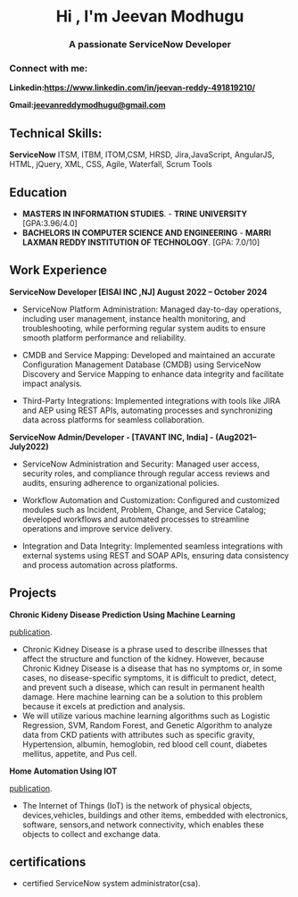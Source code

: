 <h1 align="center">Hi , I'm Jeevan Modhugu</h1>
<h3 align="center">A passionate ServiceNow Developer</h3>

<h3 align="left">Connect with me:</h3>

**Linkedin:https://www.linkedin.com/in/jeevan-reddy-491819210/**


**Gmail:jeevanreddymodhugu@gmail.com**




## Technical Skills: 
**ServiceNow** ITSM, ITBM, ITOM,CSM, HRSD, Jira,JavaScript, AngularJS, HTML, jQuery, XML, CSS, Agile, Waterfall, Scrum Tools 

## Education
- **MASTERS IN INFORMATION STUDIES**.  -  **TRINE UNIVERSITY**  [GPA:3.96/4.0]
- **BACHELORS IN COMPUTER SCIENCE AND ENGINEERING** - **MARRI LAXMAN REDDY INSTITUTION OF TECHNOLOGY**.  [GPA: 7.0/10] 

## Work Experience

**ServiceNow Developer [EISAI INC ,NJ] August 2022 – October 2024**

- ServiceNow Platform Administration: Managed day-to-day operations, including user management, instance health monitoring, and troubleshooting, while performing regular system audits to ensure smooth platform performance and reliability.

- CMDB and Service Mapping: Developed and maintained an accurate Configuration Management Database (CMDB) using ServiceNow Discovery and Service Mapping to enhance data integrity and facilitate impact analysis.

- Third-Party Integrations: Implemented integrations with tools like JIRA and AEP using REST APIs, automating processes and synchronizing data across platforms for seamless collaboration.



**ServiceNow Admin/Developer - [TAVANT INC, India] - (Aug2021–July2022)** 


- ServiceNow Administration and Security: Managed user access, security roles, and compliance through regular access reviews and audits, ensuring adherence to organizational policies.

- Workflow Automation and Customization: Configured and customized modules such as Incident, Problem, Change, and Service Catalog; developed workflows and automated processes to streamline operations and improve service delivery.

- Integration and Data Integrity: Implemented seamless integrations with external systems using REST and SOAP APIs, ensuring data consistency and process automation across platforms.


## Projects
**Chronic Kideny Disease Prediction Using Machine Learning**

[publication](https://white-rachele-62.tiiny.site).

- Chronic Kidney Disease is a phrase used to describe illnesses that affect the structure and function of the kidney. However, because Chronic Kidney Disease is a disease that has no symptoms or, in some cases, no disease-specific symptoms, it is difficult to predict, detect, and prevent such a disease, which can result in permanent health damage. Here machine learning can be a solution to this problem because it excels at prediction and analysis.
- We will utilize various machine learning algorithms such as Logistic Regression, SVM, Random Forest, and Genetic Algorithm to analyze data from CKD patients with attributes such as specific gravity, Hypertension, albumin, hemoglobin, red blood cell count, diabetes mellitus, appetite, and Pus cell.

**Home Automation Using IOT**

[publication](https://emerald-raynell-20.tiiny.site).

- The Internet of Things (IoT) is the network of physical objects, devices,vehicles, buildings and other items, embedded with electronics, software, sensors,and network connectivity, which enables these objects to collect and exchange data.

## certifications
- certified ServiceNow system administrator(csa).



